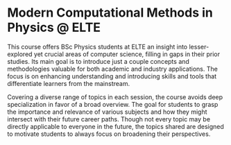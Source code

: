 # Modern Computational Methods in Physics @ ELTE

This course offers BSc Physics students at ELTE an insight into lesser-explored yet crucial areas of computer science, filling in gaps in their prior studies. Its main goal is to introduce just a couple concepts and methodologies valuable for both academic and industry applications. The focus is on enhancing understanding and introducing skills and tools that differentiate learners from the mainstream.

Covering a diverse range of topics in each session, the course avoids deep specialization in favor of a broad overview. The goal for students to grasp the importance and relevance of various subjects and how they might intersect with their future career paths. Though not every topic may be directly applicable to everyone in the future, the topics shared are designed to motivate students to always focus on broadening their perspectives.
